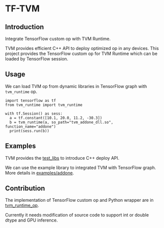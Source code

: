 # TF-TVM

## Introduction

Integrate TensorFlow custom op with TVM Runtime.

TVM provides efficient C++ API to deploy optimized op in any devices. This project provides the TensorFlow custom op for TVM Runtime which can be loaded by TensorFlow session.

## Usage

We can load TVM op from dynamic libraries in TensorFlow graph with `tvm_runtime` op.

```
import tensorflow as tf
from tvm_runtime import tvm_runtime

with tf.Session() as sess:
  a = tf.constant([10.1, 20.0, 11.2, -30.3])
  b = tvm_runtime(a, so_path="tvm_addone_dll.so", function_name="addone")
  print(sess.run(b))
```

## Examples

TVM provides the [test_libs](https://github.com/dmlc/tvm/tree/master/apps/howto_deploy) to introduce C++ deploy API.

We can use the example library to integrated TVM with TensorFlow graph. More details in [examples/addone](./examples/addone/).


## Contribution

The implementation of TensorFlow custom op and Python wrapper are in [tvm_runtime_op](./tvm_runtime_op/).

Currently it needs modification of source code to support int or double dtype and GPU inference.
